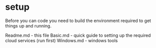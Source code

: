 # setup
Before you can code you need to build the environment required to get things up and running. 

Readme.md - this file
Basic.md - quick guide to setting up the required cloud services (run first)
Windows.md - windows tools

